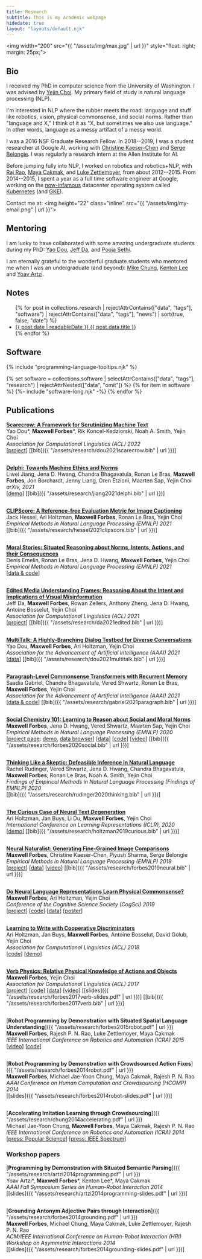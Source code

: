 ```yaml
---
title: Research
subtitle: This is my academic webpage
hidedate: true
layout: "layouts/default.njk"
---
```


<img width="200" src="{{ "/assets/img/max.jpg" | url }}" style="float: right; margin: 25px;">

## Bio

I received my PhD in computer science from the University of Washington. I was advised by [Yejin Choi](https://homes.cs.washington.edu/~yejin/). My primary field of study is natural language processing (NLP).

I'm interested in NLP where the rubber meets the road: language and stuff like robotics, vision, physical commonsense, and social norms. Rather than "language and X," I think of it as "X, but sometimes we also use language." In other words, language as a messy artifact of a messy world.

I was a 2016 NSF Graduate Research Fellow. In 2018--2019, I was a student researcher at
Google AI, working with [Christine Kaeser-Chen](https://twitter.com/kaeserchen) and
[Serge Belongie](http://blogs.cornell.edu/techfaculty/serge-belongie/).
I was regularly a research intern at the Allen Institute for AI.

Before jumping fully into NLP, I worked on robotics and robotics+NLP, with [Raj Rao](https://www.rajeshpnrao.com/), [Maya Cakmak](https://homes.cs.washington.edu/~mcakmak/), and [Luke Zettlemoyer](https://www.cs.washington.edu/people/faculty/lsz), from about 2012--2015. From 2014--2015, I spent a year as a full time software engineer at Google, working on the [now-infamous](https://k8s.af/) datacenter operating system called [Kubernetes](https://kubernetes.io/) (and [GKE](https://cloud.google.com/kubernetes-engine)).

Contact me at: <img height="22" class="inline" src="{{ "/assets/img/my-email.png" | url }}">

## Mentoring

I am lucky to have collaborated with some amazing undergraduate students during my PhD: [Yao Dou](https://yao-dou.github.io/), [Jeff Da](https://jeffda.com/), and [Pooja Sethi](https://poojasethi.github.io/).

I am eternally grateful to the wonderful graduate students who mentored me when I was an
undergraduate (and beyond): [Mike Chung](https://homes.cs.washington.edu/~mjyc/),
[Kenton Lee](http://kentonl.com/) and [Yoav Artzi](https://yoavartzi.com/).

## Notes

<ul class="list pa0">
{% for post in collections.research | rejectAttrContains(["data", "tags"], "software") | rejectAttrContains(["data", "tags"], "news") | sort(true, false, "date") %}
<li class="mv2">
<a href="{{ post.url | url }}" class="db pv1 link">
<time class="fr lightest-text-color ttu ml3">{{ post.date | readableDate }} </time>
{{ post.data.title }}
</a>
</li>
{% endfor %}
</ul>

## Software

{% include "programming-language-tooltips.njk" %}

{% set software = collections.software | selectAttrContains(["data", "tags"], "research") | rejectAttrNested(["data", "omit"]) %}
{% for item in software %}
{%- include "software-long.njk" -%}
{% endfor %}

## Publications

[**Scarecrow: A Framework for Scrutinizing Machine Text**](https://arxiv.org/pdf/2107.01294.pdf)<br/>
Yao Dou&#42;, **Maxwell Forbes**&#42;, Rik Koncel-Kedziorski, Noah A. Smith, Yejin Choi<br/>
_Association for Computational Linguistics (ACL) 2022_<br/>
[[project](https://yao-dou.github.io/scarecrow/)] [[bib]({{ "/assets/research/dou2021scarecrow.bib" | url }})]

<p style="height: 1px;"></p>

[**Delphi: Towards Machine Ethics and Norms**](https://arxiv.org/pdf/2110.07574.pdf)<br/>
Liwei Jiang, Jena D. Hwang, Chandra Bhagavatula, Ronan Le Bras, **Maxwell Forbes**, Jon Borchardt, Jenny Liang, Oren Etzioni, Maarten Sap, Yejin Choi<br/>
_arXiv, 2021_<br/>
[[demo](https://delphi.allenai.org/)] [[bib]({{ "/assets/research/jiang2021delphi.bib" | url }})]

<p style="height: 1px;"></p>

[**CLIPScore: A Reference-free Evaluation Metric for Image Captioning**](https://arxiv.org/pdf/2104.08718.pdf)<br/>
Jack Hessel, Ari Holtzman, **Maxwell Forbes**, Ronan Le Bras, Yejin Choi<br/>
_Empirical Methods in Natural Language Processing (EMNLP) 2021_<br/>
[[bib]({{ "/assets/research/hessel2021clipscore.bib" | url }})]

<p style="height: 1px;"></p>

[**Moral Stories: Situated Reasoning about Norms, Intents, Actions, and their Consequences**](https://arxiv.org/pdf/2012.15738.pdf)<br/>
Denis Emelin, Ronan Le Bras, Jena D. Hwang, **Maxwell Forbes**, Yejin Choi<br/>
_Empirical Methods in Natural Language Processing (EMNLP) 2021_<br/>
[[data &amp; code](https://github.com/demelin/moral_stories)]

<p style="height: 1px;"></p>

[**Edited Media Understanding Frames: Reasoning About the Intent and Implications of Visual Misinformation**](https://aclanthology.org/2021.acl-long.158.pdf)<br/>
Jeff Da, **Maxwell Forbes**, Rowan Zellers, Anthony Zheng, Jena D. Hwang, Antoine Bosselut, Yejin Choi<br/>
_Association for Computational Linguistics (ACL) 2021_<br/>
[[project](https://jeffda.com/edited-media-understanding)] [[bib]({{ "/assets/research/da2021edited.bib" | url }})]

<p style="height: 1px;"></p>

[**MultiTalk: A Highly-Branching Dialog Testbed for Diverse Conversations**](https://arxiv.org/pdf/2102.01263.pdf)<br/>
Yao Dou, **Maxwell Forbes**, Ari Holtzman, Yejin Choi<br/>
_Association for the Advancement of Artificial Intelligence (AAAI) 2021_<br/>
[[data](https://uwnlp.github.io/multitalk/)] [[bib]({{ "/assets/research/dou2021multitalk.bib" | url }})]

<p style="height: 1px;"></p>

[**Paragraph-Level Commonsense Transformers with Recurrent Memory**](https://arxiv.org/pdf/2010.01486.pdf)<br/>
Saadia Gabriel, Chandra Bhagavatula, Vered Shwartz, Ronan Le Bras, **Maxwell Forbes**, Yejin Choi<br/>
_Association for the Advancement of Artificial Intelligence (AAAI) 2021_<br/>
[[data &amp; code](https://github.com/skgabriel/paracomet)] [[bib]({{ "/assets/research/gabriel2021paragraph.bib" | url }})]

<p style="height: 1px;"></p>

[**Social Chemistry 101: Learning to Reason about Social and Moral Norms**](https://arxiv.org/pdf/2011.00620.pdf)<br/>
**Maxwell Forbes**, Jena D. Hwang, Vered Shwartz, Maarten Sap, Yejin Choi<br/>
_Empirical Methods in Natural Language Processing (EMNLP) 2020_<br/>
[[project page](https://maxwellforbes.com/social-chemistry/): [demo](https://maxwellforbes.com/social-chemistry/#demo), [data browser](https://maxwellforbes.com/social-chemistry/#dataset-browser)] [[data](https://storage.googleapis.com/ai2-mosaic-public/projects/social-chemistry/data/social-chem-101.zip)] [[code](https://github.com/mbforbes/social-chemistry-101)] [[video](https://slideslive.com/38939338/social-chemistry-101-learning-to-reason-about-social-and-moral-norms)] [[bib]({{ "/assets/research/forbes2020social.bib" | url }})]

<p style="height: 1px;"></p>

[**Thinking Like a Skeptic: Defeasible Inference in Natural Language**](https://www.aclweb.org/anthology/2020.findings-emnlp.418.pdf)<br/>
Rachel Rudinger, Vered Shwartz, Jena D. Hwang, Chandra Bhagavatula, **Maxwell Forbes**, Ronan Le Bras, Noah A. Smith, Yejin Choi<br/>
_Findings of Empirical Methods in Natural Language Processing (Findings of EMNLP) 2020_<br/>
[[bib]({{ "/assets/research/rudinger2020thinking.bib" | url }})]

<p style="height: 1px;"></p>

[**The Curious Case of Neural Text <i>De</i>generation**](https://arxiv.org/pdf/1904.09751.pdf)<br/>
Ari Holtzman, Jan Buys, Li Du, **Maxwell Forbes**, Yejin Choi<br/>
_International Conference on Learning Representations (ICLR), 2020_<br/>
[[demo](http://neuraldegen.com/)] [[bib]({{ "/assets/research/holtzman2019curious.bib" | url }})]

<p style="height: 1px;"></p>


[**Neural Naturalist: Generating Fine-Grained Image Comparisons**](https://arxiv.org/pdf/1909.04101.pdf)<br/>
**Maxwell Forbes**, Christine Kaeser-Chen, Piyush Sharma, Serge Belongie<br/>
_Empirical Methods in Natural Language Processing (EMNLP) 2019_<br/>
[[project](https://mbforbes.github.io/neural-naturalist/)] [[data](https://github.com/google-research-datasets/birds-to-words)] [[video](https://vimeo.com/434276978)] [[bib]({{ "/assets/research/forbes2019neural.bib" | url }})]

<p style="height: 1px;"></p>

[**Do Neural Language Representations Learn Physical Commonsense?**](https://arxiv.org/pdf/1908.02899.pdf)<br/>
**Maxwell Forbes**, Ari Holtzman, Yejin Choi<br/>
_Conference of the Cognitive Science Society (CogSci) 2019_<br/>
[[project](https://mbforbes.github.io/physical-commonsense/)] [[code](https://github.com/mbforbes/physical-commonsense)] [[data](https://github.com/mbforbes/physical-commonsense/tree/master/data/pc)] [[poster](https://mbforbes.github.io/physical-commonsense/img/cogsci19-poster.pdf)]

<p style="height: 1px;"></p>

[**Learning to Write with Cooperative Discriminators**](https://arxiv.org/pdf/1805.06087.pdf)<br/>
Ari Holtzman, Jan Buys, **Maxwell Forbes**, Antoine Bosselut, David Golub, Yejin Choi<br/>
_Association for Computational Linguistics (ACL) 2018_<br/>
[[code](https://github.com/ari-holtzman/l2w)] [[demo](https://ari-holtzman.github.io/l2w-demo/)]

<p style="height: 1px;"></p>

[**Verb Physics: Relative Physical Knowledge of Actions and Objects**](https://arxiv.org/pdf/1706.03799.pdf)<br />
**Maxwell Forbes**, Yejin Choi<br />
_Association for Computational Linguistics (ACL) 2017_<br />
[[project](https://uwnlp.github.io/verbphysics/)] [[code](https://github.com/uwnlp/verbphysics)] [[data](https://github.com/uwnlp/verbphysics#data)] [[video](https://vimeo.com/234954495)]  [[slides]({{ "/assets/research/forbes2017verb-slides.pdf" | url }})] [[bib]({{ "/assets/research/forbes2017verb.bib" | url }})]

<p style="height: 1px;"></p>

[**Robot Programming by Demonstration with Situated Spatial Language Understanding**]({{ "/assets/research/forbes2015robot.pdf" | url }})<br />
**Maxwell Forbes**, Rajesh P. N. Rao, Luke Zettlemoyer, Maya Cakmak<br />
_IEEE International Conference on Robotics and Automation (ICRA) 2015_<br/>
[[video](https://www.youtube.com/watch?v=uPE-eGqVP3c)] [[code](https://github.com/mbforbes/hfpbd-parser)]

<p style="height: 1px;"></p>

[**Robot Programming by Demonstration with Crowdsourced Action Fixes**]({{ "/assets/research/forbes2014robot.pdf" | url }})<br />
**Maxwell Forbes**, Michael Jae-Yoon Chung, Maya Cakmak, Rajesh P. N. Rao<br />
_AAAI Conference on Human Computation and Crowdsourcing (HCOMP) 2014_<br />
[[slides]({{ "/assets/research/forbes2014robot-slides.pdf" | url }})]

<p style="height: 1px;"></p>

[**Accelerating Imitation Learning through Crowdsourcing**]({{ "/assets/research/chung2014accelerating.pdf" | url }})<br />
Michael Jae-Yoon Chung, **Maxwell Forbes**, Maya Cakmak, Rajesh P. N. Rao<br/>
_IEEE International Conference on Robotics and Automation (ICRA) 2014_<br />
[[press: Popular Science](https://www.popsci.com/article/technology/robot-learns-asking-strangers-internet)] [[press: IEEE Spectrum](https://spectrum.ieee.org/automaton/robotics/artificial-intelligence/please-tell-this-robot-what-a-turtle-looks-like)]

### Workshop papers

[**Programming by Demonstration with Situated Semantic Parsing**]({{ "/assets/research/artzi2014programming.pdf" | url }})<br />
Yoav Artzi&#42;, **Maxwell Forbes**&#42;, Kenton Lee&#42;, Maya Cakmak<br />
_AAAI Fall Symposium Series on Human-Robot Interaction 2014_<br/>
[[slides]({{ "/assets/research/artzi2014programming-slides.pdf" | url }})]

<p style="height: 1px;"></p>

[**Grounding Antonym Adjective Pairs through Interaction**]({{ "/assets/research/forbes2014grounding.pdf" | url }})<br/>
**Maxwell Forbes**, Michael Chung, Maya Cakmak, Luke Zettlemoyer, Rajesh P. N. Rao<br />
_ACM/IEEE International Conference on Human-Robot Interaction (HRI) Workshop on Asymmetric Interactions 2014_<br/>
[[slides]({{ "/assets/research/forbes2014grounding-slides.pdf" | url }})]
